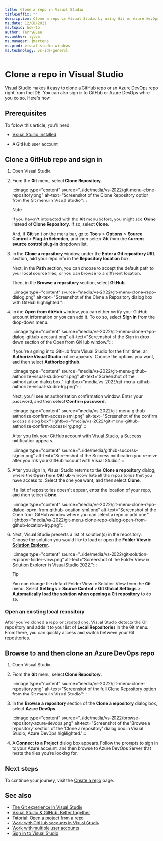 ```yaml
---
title: Clone a repo in Visual Studio
titleSuffix: ""
description: Clone a repo in Visual Studio by using Git or Azure DevOps.
ms.date: 12/08/2021
ms.topic: how-to
author: TerryGLee
ms.author: tglee
ms.manager: jmartens
ms.prod: visual-studio-windows
ms.technology: vs-ide-general
---
```

# Clone a repo in Visual Studio

Visual Studio makes it easy to clone a GitHub repo or an Azure DevOps repo right from the IDE. You can also sign in to GitHub or Azure DevOps while you do so. Here's how.

## Prerequisites

To follow this article, you'll need:
+ [Visual Studio installed](../install/install-visual-studio.md)

+ [A GitHub user account](git-create-github-account.md)

## Clone a GitHub repo and sign in

1. Open Visual Studio.

1. From the **Git** menu, select **Clone Repository**.

    :::image type="content" source="../ide/media/vs-2022/git-menu-clone-repository.png" alt-text="Screenshot of the Clone Repository option from the Git menu in Visual Studio.":::

    > [!NOTE]
    > If you haven't interacted with the **Git** menu before, you might see **Clone** instead of **Clone Repository**. If so, select **Clone**.
    >
    > And, if **Git** isn't on the menu bar, go to **Tools** > **Options** > **Source Control** > **Plug-in Selection**, and then select **Git** from the **Current source control plug-in** dropdown list.

1. In the **Clone a repository** window, under the **Enter a Git repository URL** section, add your repo info in the **Repository location** box.

    Next, in the **Path** section, you can choose to accept the default path to your local source files, or you can browse to a different location.

    Then, in the **Browse a repository** section, select **GitHub**.

    :::image type="content" source="media/vs-2022/git-menu-clone-repo-dialog.png" alt-text="Screenshot of the Clone a Repository dialog box with GitHub highlighted.":::

1. In the **Open from GitHub** window, you can either verify your GitHub account information or you can add it. To do so, select **Sign in** from the drop-down menu.

    :::image type="content" source="media/vs-2022/git-menu-clone-repo-dialog-github-account.png" alt-text="Screenshot of the Sign in drop-down section of the Open from GitHub window.":::

    If you're signing in to GitHub from Visual Studio for the first time, an **Authorize Visual Studio** notice appears. Choose the options you want, and then select **Authorize github**.

    :::image type="content" source="media/vs-2022/git-menu-github-authorize-visual-studio-sml.png" alt-text="Screenshot of the authorization dialog box." lightbox="media/vs-2022/git-menu-github-authorize-visual-studio-lrg.png":::

    Next, you'll see an authorization confirmation window. Enter your password, and then select **Confirm password**.

    :::image type="content" source="media/vs-2022/git-menu-github-authorize-confirm-access-sml.png" alt-text="Screenshot of the confirm access dialog box." lightbox="media/vs-2022/git-menu-github-authorize-confirm-access-lrg.png":::

    After you link your GitHub account with Visual Studio, a Success notification appears.

    :::image type="content" source="../ide/media/github-success-signin.png" alt-text="Screenshot of the Success notification you receive after you link your GitHub account with Visual Studio.":::

1. After you sign in, Visual Studio returns to the **Clone a repository** dialog, where the **Open from GitHub** window lists all the repositories that you have access to. Select the one you want, and then select **Clone**.

    If a list of repositories doesn't appear, enter the location of your repo, and then select **Clone**.

    :::image type="content" source="media/vs-2022/git-menu-clone-repo-dialog-open-from-github-location-sml.png" alt-text="Screenshot of the Open from GitHub window where you can select a repo or add one." lightbox="media/vs-2022/git-menu-clone-repo-dialog-open-from-github-location-lrg.png":::

1. Next, Visual Studio presents a list of solution(s) in the repository. Choose the solution you would like to load or open the **Folder View** in [**Solution Explorer**](../ide/use-solution-explorer.md?view=vs-2022&preserve-view=true).

    :::image type="content" source="../ide/media/vs-2022/git-solution-explorer-folder-view.png" alt-text="Screenshot of the Folder View in Solution Explorer in Visual Studio 2022.":::

    > [!TIP]
    > You can change the default Folder View to Solution View from the **Git** menu. Select **Settings** > **Source Control** > **Git Global Settings** > **Automatically load the solution when opening a Git repository** to do so.

### Open an existing local repository

After you’ve cloned a repo or [created one](git-create-repository.md), Visual Studio detects the Git repository and adds it to your list of **Local Repositories** in the Git menu. From there, you can quickly access and switch between your Git repositories.

## Browse to and then clone an Azure DevOps repo

1. Open Visual Studio.

1. From the **Git** menu, select **Clone Repository**.

    :::image type="content" source="media/vs-2022/git-menu-clone-repository.png" alt-text="Screenshot of the full Clone Repository option from the Git menu in Visual Studio.":::

1. In the **Browse a repository** section of the **Clone a repository** dialog box, select **Azure DevOps**.

    :::image type="content" source="../ide/media/vs-2022/browse-repository-azure-devops.png" alt-text="Screenshot of the 'Browse a repository' section of the 'Clone a repository' dialog box in Visual Studio, Azure DevOps highlighted.":::

1. A **Connect to a Project** dialog box appears. Follow the prompts to sign in to your Azure account, and then browse to Azure DevOps Server that hosts the files you're looking for.

## Next steps

To continue your journey, visit the [Create a repo](git-create-repository.md) page.

## See also

- [The Git experience in Visual Studio](git-with-visual-studio.md)
- [Visual Studio & GitHub: Better together](https://visualstudio.microsoft.com/vs/github/)
- [Tutorial: Open a project from a repo](../get-started/tutorial-open-project-from-repo.md)
- [Work with GitHub accounts in Visual Studio](../ide/work-with-github-accounts.md)
- [Work with multiple user accounts](../ide/work-with-multiple-user-accounts.md)
- [Sign in to Visual Studio](../ide/signing-in-to-visual-studio.md)
